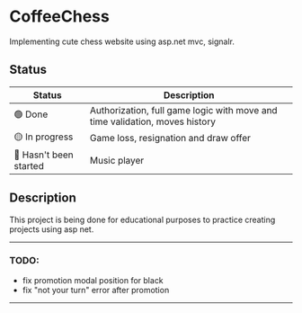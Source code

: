 # CoffeeChess

Implementing cute chess website using asp.net mvc, signalr.

## Status

| Status | Description |
|--------|--------|
| 🟢 Done | Authorization, full game logic with move and time validation, moves history |
| 🟡 In progress | Game loss, resignation and draw offer |
| 🔴 Hasn't been started | Music player |

## Description

This project is being done for educational purposes to practice creating projects using asp net.

---
### TODO:
- fix promotion modal position for black
- fix "not your turn" error after promotion
---
